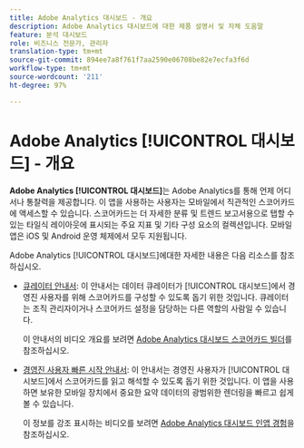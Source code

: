 ```yaml
---
title: Adobe Analytics 대시보드 - 개요
description: Adobe Analytics 대시보드에 대한 제품 설명서 및 자체 도움말
feature: 분석 대시보드
role: 비즈니스 전문가, 관리자
translation-type: tm+mt
source-git-commit: 894ee7a8f761f7aa2590e06708be82e7ecfa3f6d
workflow-type: tm+mt
source-wordcount: '211'
ht-degree: 97%

---
```



# Adobe Analytics [!UICONTROL 대시보드] - 개요

**Adobe Analytics [!UICONTROL 대시보드]**&#x200B;는 Adobe Analytics를 통해 언제 어디서나 통찰력을 제공합니다. 이 앱을 사용하는 사용자는 모바일에서 직관적인 스코어카드에 액세스할 수 있습니다. 스코어카드는 더 자세한 분류 및 트렌드 보고서용으로 탭할 수 있는 타일식 레이아웃에 표시되는 주요 지표 및 기타 구성 요소의 컬렉션입니다. 모바일 앱은 iOS 및 Android 운영 체제에서 모두 지원됩니다.

Adobe Analytics [!UICONTROL 대시보드]에대한 자세한 내용은 다음 리소스를 참조하십시오.

* [큐레이터 안내서](/help/analyze/mobile-app/curator.md): 이 안내서는 데이터 큐레이터가 [!UICONTROL 대시보드]에서 경영진 사용자를 위해 스코어카드를 구성할 수 있도록 돕기 위한 것입니다. 큐레이터는 조직 관리자이거나 스코어카드 설정을 담당하는 다른 역할의 사람일 수 있습니다.

   이 안내서의 비디오 개요를 보려면 [Adobe Analytics 대시보드 스코어카드 빌더](https://experienceleague.adobe.com/docs/analytics-learn/tutorials/additional-tools/analytics-dashboards/adobe-analytics-dashboards-scorecard-builder.html)를 참조하십시오.


* [경영진 사용자 빠른 시작 안내서](/help/analyze/mobile-app/executive.md): 이 안내서는 경영진 사용자가 [!UICONTROL 대시보드]에서 스코어카드를 읽고 해석할 수 있도록 돕기 위한 것입니다. 이 앱을 사용하면 보유한 모바일 장치에서 중요한 요약 데이터의 광범위한 렌더링을 빠르고 쉽게 볼 수 있습니다.

   이 정보를 강조 표시하는 비디오를 보려면 [Adobe Analytics 대시보드 인앱 경험](https://experienceleague.adobe.com/docs/analytics-learn/tutorials/additional-tools/analytics-dashboards/adobe-analytics-dashboards-in-app-experience.html)을 참조하십시오.